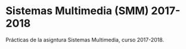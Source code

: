 # Sistemas Multimedia (SMM) 2017-2018

Prácticas de la asigntura Sistemas Multimedia, curso 2017-2018.

